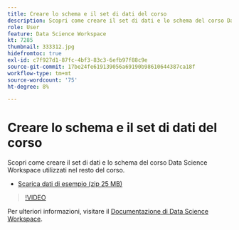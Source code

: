 ```yaml
---
title: Creare lo schema e il set di dati del corso
description: Scopri come creare il set di dati e lo schema del corso Data Science Workspace utilizzati nel resto del corso.
role: User
feature: Data Science Workspace
kt: 7285
thumbnail: 333312.jpg
hidefromtoc: true
exl-id: c7f927d1-87fc-4bf3-83c3-6efb97f88c9e
source-git-commit: 17be24fe619139056a69190b98610644387ca18f
workflow-type: tm+mt
source-wordcount: '75'
ht-degree: 8%

---
```


# Creare lo schema e il set di dati del corso

Scopri come creare il set di dati e lo schema del corso Data Science Workspace utilizzati nel resto del corso.

* [Scarica dati di esempio (zip 25 MB)](../assets/DSW-course-sample-assets.zip)

>[!VIDEO](https://video.tv.adobe.com/v/333312?quality=12&learn=on)

Per ulteriori informazioni, visitare il [Documentazione di Data Science Workspace](https://experienceleague.adobe.com/docs/experience-platform/data-science-workspace/home.html?lang=it).